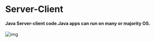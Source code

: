 # Server-Client
#### Java Server-client code.Java apps can run on many or majority OS.





![img](https://user-images.githubusercontent.com/106890328/203966399-1aa10202-b336-4d15-980a-acc3ea9111fa.png)
